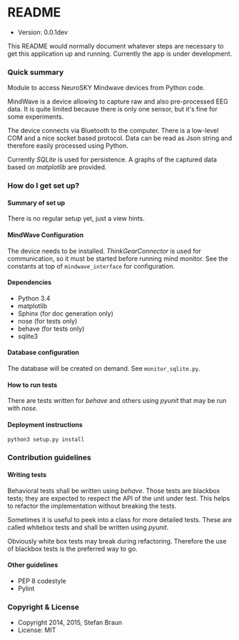 # README #

* Version: 0.0.1dev

This README would normally document whatever steps are necessary to get this application up and running. Currently the app is under development.

### Quick summary

Module to access NeuroSKY Mindwave devices from Python code.

MindWave is a device allowing to capture raw and also pre-processed EEG data. It is quite limited because there is only one sensor, but it's fine for some experiments.

The device connects via Bluetooth to the computer. There is a low-level COM and a nice socket based protocol.
Data can be read as Json string and therefore easily processed using Python.

Currently *SQLite* is used for persistence. A graphs of the captured data based on *matplotlib* are provided.


### How do I get set up? ###

#### Summary of set up ####

There is no regular setup yet, just a view hints.

#### MindWave Configuration ####

The device needs to be installed. *ThinkGearConnector* is used for communication, so it must be started before running mind monitor.
See the constants at top of ```mindwave_interface``` for configuration.

#### Dependencies ####
  * Python 3.4
  * matplotlib
  * Sphinx (for doc generation only)
  * nose (for tests only)
  * behave (for tests only)
  * sqlite3
  
#### Database configuration ####

The database will be created on demand.
See ```monitor_sqlite.py```.

#### How to run tests ####

There are tests written for *behave* and others using *pyunit* that may be run with *nose*. 

#### Deployment instructions ####

```
python3 setup.py install
```

### Contribution guidelines ###

#### Writing tests

Behavioral tests shall be written using *behave*. Those tests are blackbox tests; they are expected to respect the API of the unit under test. This helps to refactor the implementation without breaking the tests.

Sometimes it is useful to peek into a class for more detailed tests. These are called whitebox tests and shall be written using *pyunit*. 

Obviously white box tests may break during refactoring. Therefore the use of blackbox tests is the preferred way to go.

#### Other guidelines
* PEP 8 codestyle
* Pylint 

### Copyright & License ###

  * Copyright 2014, 2015, Stefan Braun
  * License: MIT


